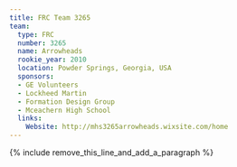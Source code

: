 ```yaml
---
title: FRC Team 3265
team:
  type: FRC
  number: 3265
  name: Arrowheads
  rookie_year: 2010
  location: Powder Springs, Georgia, USA
  sponsors:
  - GE Volunteers
  - Lockheed Martin
  - Formation Design Group
  - Mceachern High School
  links:
    Website: http://mhs3265arrowheads.wixsite.com/home
---
```


{% include remove_this_line_and_add_a_paragraph %}